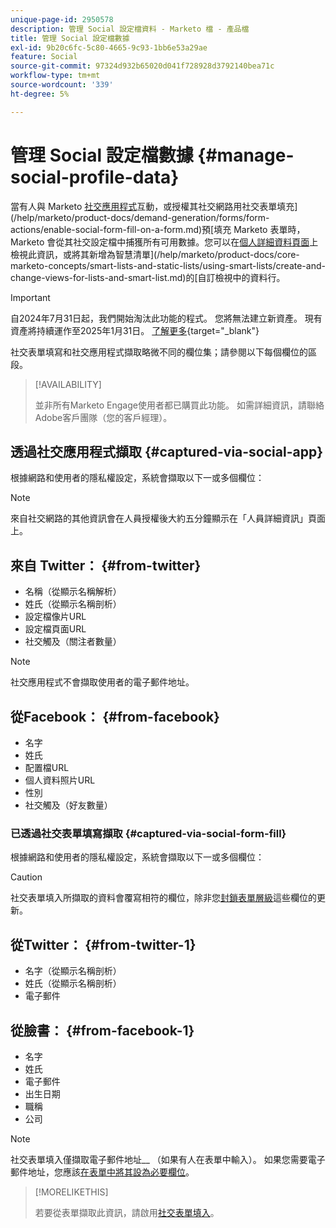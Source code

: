 ```yaml
---
unique-page-id: 2950578
description: 管理 Social 設定檔資料 - Marketo 檔 - 產品檔
title: 管理 Social 設定檔數據
exl-id: 9b20c6fc-5c80-4665-9c93-1bb6e53a29ae
feature: Social
source-git-commit: 97324d932b65020d041f728928d3792140bea71c
workflow-type: tm+mt
source-wordcount: '339'
ht-degree: 5%

---
```


# 管理 Social 設定檔數據 {#manage-social-profile-data}

當有人與 Marketo [社交應用程式](/help/marketo/product-docs/demand-generation/social/configuring-social-actions/customize-social-app-button.md)互動，或授權其社交網路用社交表單填充](/help/marketo/product-docs/demand-generation/forms/form-actions/enable-social-form-fill-on-a-form.md)預[填充 Marketo 表單時，Marketo 會從其社交設定檔中捕獲所有可用數據。您可以在[個人詳細資料頁面](/help/marketo/product-docs/core-marketo-concepts/smart-lists-and-static-lists/managing-people-in-smart-lists/using-the-person-detail-page.md)上檢視此資訊，或將其新增為智慧清單](/help/marketo/product-docs/core-marketo-concepts/smart-lists-and-static-lists/using-smart-lists/create-and-change-views-for-lists-and-smart-list.md)的[自訂檢視中的資料行。

>[!IMPORTANT]
>
>自2024年7月31日起，我們開始淘汰此功能的程式。 您將無法建立新資產。 現有資產將持續運作至2025年1月31日。 [了解更多](https://nation.marketo.com/t5/employee-blogs/marketo-engage-social-features-deprecation/ba-p/351977){target="_blank"}

社交表單填寫和社交應用程式擷取略微不同的欄位集；請參閱以下每個欄位的區段。

>[!AVAILABILITY]
>
>並非所有Marketo Engage使用者都已購買此功能。 如需詳細資訊，請聯絡Adobe客戶團隊（您的客戶經理）。

## 透過社交應用程式擷取 {#captured-via-social-app}

根據網路和使用者的隱私權設定，系統會擷取以下一或多個欄位：

>[!NOTE]
>
>來自社交網路的其他資訊會在人員授權後大約五分鐘顯示在「人員詳細資訊」頁面上。

## 來自 Twitter： {#from-twitter}

* 名稱（從顯示名稱解析）
* 姓氏（從顯示名稱剖析）
* 設定檔像片URL
* 設定檔頁面URL
* 社交觸及（關注者數量）

>[!NOTE]
>
>社交應用程式不會擷取使用者的電子郵件地址。

## 從Facebook： {#from-facebook}

* 名字
* 姓氏
* 配置檔URL
* 個人資料照片URL
* 性別
* 社交觸及（好友數量）

### 已透過社交表單填寫擷取 {#captured-via-social-form-fill}

根據網路和使用者的隱私權設定，系統會擷取以下一或多個欄位：

>[!CAUTION]
>
>社交表單填入所擷取的資料會覆寫相符的欄位，除非您[封鎖表單層級](/help/marketo/product-docs/administration/field-management/block-updates-to-a-field.md)這些欄位的更新。

## 從Twitter： {#from-twitter-1}

* 名字（從顯示名稱剖析）
* 姓氏（從顯示名稱剖析）
* 電子郵件

## 從臉書： {#from-facebook-1}

* 名字
* 姓氏
* 電子郵件
* 出生日期
* 職稱
* 公司

>[!NOTE]
>
>社交表單填入僅擷取電子郵件地址&#x200B;__ （如果有人在表單中輸入）。 如果您需要電子郵件地址，您應該[在表單中將其設為必要欄位](/help/marketo/product-docs/demand-generation/forms/creating-a-form/make-a-form-field-required.md)。

>[!MORELIKETHIS]
>
>若要從表單擷取此資訊，請啟用[社交表單填入](/help/marketo/product-docs/demand-generation/forms/form-actions/enable-social-form-fill-on-a-form.md)。
